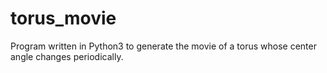 # torus_movie
Program written in Python3 to generate the movie of a torus whose center angle changes periodically.
